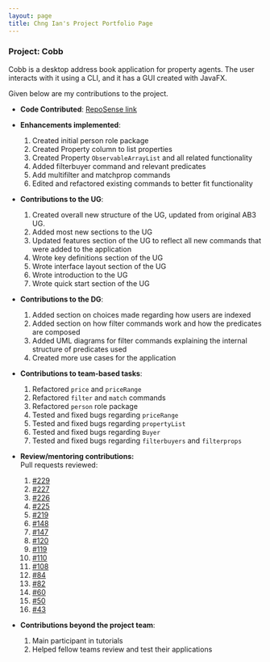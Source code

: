 ```yaml
---
layout: page
title: Chng Ian's Project Portfolio Page
---
```


### Project: Cobb

Cobb is a desktop address book application for property agents. The user interacts with it using a CLI, and it has a GUI created with JavaFX.

Given below are my contributions to the project.

* **Code Contributed**: [RepoSense link](https://nus-cs2103-ay2223s1.github.io/tp-dashboard/?search=chngchngchng&breakdown=true)

* **Enhancements implemented**: 
  1. Created initial person role package
  2. Created Property column to list properties
  3. Created Property `ObservableArrayList` and all related functionality
  4. Added filterbuyer command and relevant predicates
  5. Add multifilter and matchprop commands
  6. Edited and refactored existing commands to better fit functionality
* **Contributions to the UG**: 
  1. Created overall new structure of the UG, updated from original AB3 UG.
  2. Added most new sections to the UG
  3. Updated features section of the UG to reflect all new commands that were added to the application
  4. Wrote key definitions section of the UG
  5. Wrote interface layout section of the UG
  6. Wrote introduction to the UG
  7. Wrote quick start section of the UG
* **Contributions to the DG**:
  1. Added section on choices made regarding how users are indexed
  2. Added section on how filter commands work and how the predicates are composed
  3. Added UML diagrams for filter commands explaining the internal structure of predicates used
  4. Created more use cases for the application
* **Contributions to team-based tasks**:
  1. Refactored `price` and `priceRange`
  2. Refactored `filter` and `match` commands
  3. Refactored `person` role package
  4. Tested and fixed bugs regarding `priceRange`
  5. Tested and fixed bugs regarding `propertyList`
  6. Tested and fixed bugs regarding `Buyer`
  7. Tested and fixed bugs regarding `filterbuyers` and `filterprops`
* **Review/mentoring contributions:**<br>
Pull requests reviewed:
  1. [#229](https://github.com/AY2223S1-CS2103T-F12-1/tp/pull/229)
  2. [#227](https://github.com/AY2223S1-CS2103T-F12-1/tp/pull/227)
  3. [#226](https://github.com/AY2223S1-CS2103T-F12-1/tp/pull/226)
  4. [#225](https://github.com/AY2223S1-CS2103T-F12-1/tp/pull/225)
  5. [#219](https://github.com/AY2223S1-CS2103T-F12-1/tp/pull/219)
  6. [#148](https://github.com/AY2223S1-CS2103T-F12-1/tp/pull/148)
  7. [#147](https://github.com/AY2223S1-CS2103T-F12-1/tp/pull/147)
  8. [#120](https://github.com/AY2223S1-CS2103T-F12-1/tp/pull/120)
  9. [#119](https://github.com/AY2223S1-CS2103T-F12-1/tp/pull/119)
  10. [#110](https://github.com/AY2223S1-CS2103T-F12-1/tp/pull/110)
  11. [#108](https://github.com/AY2223S1-CS2103T-F12-1/tp/pull/108)
  12. [#84](https://github.com/AY2223S1-CS2103T-F12-1/tp/pull/84)
  13. [#82](https://github.com/AY2223S1-CS2103T-F12-1/tp/pull/82)
  14. [#60](https://github.com/AY2223S1-CS2103T-F12-1/tp/pull/60)
  15. [#50](https://github.com/AY2223S1-CS2103T-F12-1/tp/pull/50)
  16. [#43](https://github.com/AY2223S1-CS2103T-F12-1/tp/pull/43)
* **Contributions beyond the project team**:
  1. Main participant in tutorials
  2. Helped fellow teams review and test their applications

